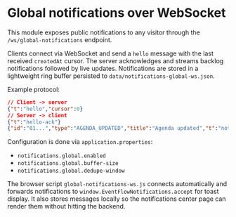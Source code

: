 # Global notifications over WebSocket

This module exposes public notifications to any visitor through the `/ws/global-notifications` endpoint.

Clients connect via WebSocket and send a `hello` message with the last received `createdAt` cursor. The server acknowledges and streams backlog notifications followed by live updates. Notifications are stored in a lightweight ring buffer persisted to `data/notifications-global-ws.json`.

Example protocol:

```json
// Client -> server
{"t":"hello","cursor":0}
// Server -> client
{"t":"hello-ack"}
{"id":"01...","type":"AGENDA_UPDATED","title":"Agenda updated","t":"notif"}
```

Configuration is done via `application.properties`:

- `notifications.global.enabled`
- `notifications.global.buffer-size`
- `notifications.global.dedupe-window`

The browser script `global-notifications-ws.js` connects automatically and forwards notifications to `window.EventFlowNotifications.accept` for toast display. It also stores messages locally so the notifications center page can render them without hitting the backend.
